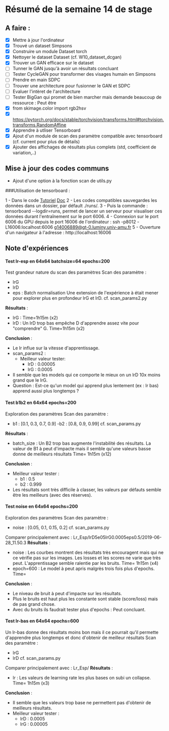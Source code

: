 # Résumé de la semaine 14 de stage


## A faire :

- [x]  Mettre à jour l'ordinateur
- [x]  Trouvé un dataset Simpsons
- [x]  Construire un module Dataset torch
- [x]  Nettoyer le dataset Dataset (cf. W10_dataset_dcgan)
- [x]  Trouver un GAN efficace sur le dataset
- [ ] Tunner le GAN jusqu'à avoir un résultats concluant
- [ ] Tester CycleGAN pour transformer des visages humain en Simpsons
- [ ] Prendre en main SDPC
- [ ] Trouver une architecture pour fusionner le GAN et SDPC
- [ ] Evaluer l'intèret de l'architecture
- [ ] Tester BigGan qui promet de bien marcher mais demande beaucoup de ressource : Peut être
- [x] from skimage.color import rgb2hsv
- [x] https://pytorch.org/docs/stable/torchvision/transforms.html#torchvision.transforms.RandomAffine
- [x] Apprendre à utliser Tensorboard
- [x] Ajout d'un module de scan des paramètre compatible avec tensorboard (cf. current pour plus de détails)
- [x] Ajouter des affichages de résultats plus complets (std, coefficient de variation,..)

## Mise à jour des codes communs

 - Ajout d'une option à la fonction scan de utils.py

###Utilisation de tensorboard :

1 - Dans le code [Tutoriel](https://www.tensorflow.org/guide/summaries_and_tensorboard) [Doc](https://pytorch.org/docs/stable/tensorboard.html)
2 - Les codes compatibles sauvegardes les données dans un dossier, par défault ./runs/.
3 - Puis la commande : tensorboard --logdir=runs, permet de lancer un serveur pour visualiser ces données durant l'entraînement sur le port 6006.
4 - Connexion sur le port 6006 du GPU depuis le port 16006 de l'ordinateur : ssh -p8012 -L16006:localhost:6006 g14006889@gt-0.luminy.univ-amu.fr
5 - Ouverture d'un navigateur à l'adresse : http://localhost:16006

## Note d'expériences

#### Test lr-esp en 64x64 batchsize=64 epochs=200 
Test grandeur nature du scan des paramètres
Scan des paramètre :
  - lrG
  - lrD
  - eps : Batch normalisation
Une extension de l'expérience à était mener pour explorer plus en profondeur lrG et lrD.
cf. scan_params2.py

__Résultats__ :
  - lrG : 
    Time=1h15m (x2)
  - lrD : Un lrD trop bas empêche D d'apprendre assez vite pour "comprendre" G.
    Time=1h15m (x2)
		
__Conclusion__ :
  - Le lr influe sur la vitesse d'apprentissage.
  - scan_params2 :
    - Meilleur valeur tester:
      - lrD : 0.00005
      - lrG : 0.0005
  - Il semble que les models qui ce comporte le mieux on un lrD 10x moins grand que le lrG.
  - Question : Est-ce qu'un model qui apprend plus lentement (ex : lr bas) apprend aussi plus longtemps ?

#### Test b1b2 en 64x64 epochs=200 
Exploration des paramètres 
Scan des paramètre :
  - b1 : [0.1, 0.3, 0.7, 0.9] 
  -b2 : [0.8, 0.9, 0.99]
cf. scan_params.py

__Résultats__ :
  - batch_size : Un B2 trop bas augmente l'instabilité des résultats. La valeur de B1 à peut d'impacte mais il semble qu'une valeurs basse donne de meilleurs résultats
    Time= 1h15m (x12)
		
__Conclusion__ :
  - Meilleur valeur tester :
    - b1 : 0.5
    - b2 : 0.999
  - Les résultats sont très difficile à classer, les valeurs par défauts semble être les meilleurs (avec des réserves).

#### Test noise en 64x64 epochs=200 
Exploration des paramètres 
Scan des paramètre :
  - noise : [0.05, 0.1, 0.15, 0.2]
cf. scan_params.py

Comparer principalement avec : Lr_Esp/lrD5e05lrG0.0005eps0.5/2019-06-28_11.50.3
__Résultats__ :
  - noise : Les courbes montrent des résultats très encouragent mais qui ne ce vérifie pas sur les images. Les losses et les scores ne varie que très peut. L'apprentissage semble ralentie par les bruits.
    Time= 1h15m (x4)
  - epoch=600 : Le model à peut apris malgrès trois fois plus d'epochs.
    Time=
		
__Conclusion__ :
  - Le niveau de bruit à peut d'impacte sur les résultats.
  - Plus le bruits est haut plus les constante sont stable (score/loss) mais de pas grand chose.
  - Avec du bruits ils faudrait tester plus d'epochs : Peut concluant.
   
#### Test lr-bas en 64x64 epochs=600 
Un lr-bas donne des résultats moins bon mais il ce pourrait qu'il permette d'apprendre plus longtemps et donc d'obtenir de meilleur résultats
Scan des paramètre :
  - lrG 
  - lrD 
cf. scan_params.py

Comparer principalement avec : Lr_Esp/
__Résultats__ :
  - lr : Les valeurs de learning rate les plus bases on subi un collapse.
    Time= 1h15m (x3)
		
__Conclusion__ :
  - Il semble que les valeurs trop base ne permettent pas d'obtenir de meilleurs résultats.
  - Meilleur valeur tester :
    - lrD : 0.0005
    - lrG : 0.00005


